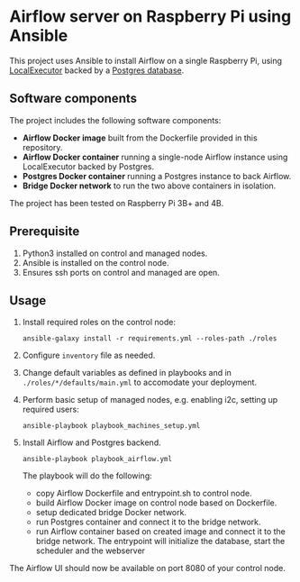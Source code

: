 # Airflow server on Raspberry Pi using Ansible

This project uses Ansible to install Airflow on a single Raspberry Pi, using [LocalExecutor](https://airflow.apache.org/docs/stable/executor/) backed by a [Postgres database](https://www.postgresql.org).


## Software components

The project includes the following software components:

- **Airflow Docker image** built from the Dockerfile provided in this repository.
- **Airflow Docker container** running a single-node Airflow instance using LocalExecutor backed by Postgres.
- **Postgres Docker container** running a Postgres instance to back Airflow.
- **Bridge Docker network** to run the two above containers in isolation.

The project has been tested on Raspberry Pi 3B+ and 4B. 


## Prerequisite

1. Python3 installed on control and managed nodes.
2. Ansible is installed on the control node.
3. Ensures ssh ports on control and managed are open.

## Usage


1. Install required roles on the control node:

	```
	ansible-galaxy install -r requirements.yml --roles-path ./roles
	```

2. Configure ``inventory`` file as needed.
 
3. Change default variables as defined in playbooks and in ``./roles/*/defaults/main.yml`` to accomodate your deployment.

4. Perform basic setup of managed nodes, e.g. enabling i2c, setting up required users: 

	```
	ansible-playbook playbook_machines_setup.yml
	```


5. Install Airflow and Postgres backend. 

	```
	ansible-playbook playbook_airflow.yml
	```

   The playbook will do the following:
        
   - copy Airflow Dockerfile and entrypoint.sh to control node.
   - build Airflow Docker image on control node based on Dockerfile.
   - setup dedicated bridge Docker network.
   - run Postgres container and connect it to the bridge network.
   - run Airflow container based on created image and connect it to the bridge network. The entrypoint will initialize the database, start the scheduler and the webserver


The Airflow UI should now be available on port 8080 of your control node.
